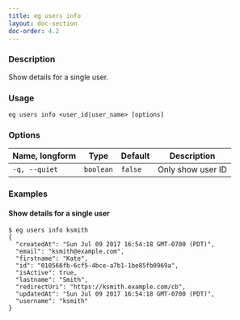 ```yaml
---
title: eg users info
layout: doc-section
doc-order: 4.2
---
```


### Description

Show details for a single user.

### Usage

```shell
eg users info <user_id|user_name> [options]
```

### Options

| Name, longform | Type      | Default | Description       |
| ---            | ---       | ---     | ---               |
| `-q, --quiet`  | `boolean` | `false` | Only show user ID |


### Examples

#### Show details for a single user

```shell
$ eg users info ksmith
{
  "createdAt": "Sun Jul 09 2017 16:54:18 GMT-0700 (PDT)",
  "email": "ksmith@example.com",
  "firstname": "Kate",
  "id": "010566fb-6cf5-4bce-a7b1-1be85fb0969a",
  "isActive": true,
  "lastname": "Smith",
  "redirectUri": "https://ksmith.example.com/cb",
  "updatedAt": "Sun Jul 09 2017 16:54:18 GMT-0700 (PDT)",
  "username": "ksmith"
}
```
